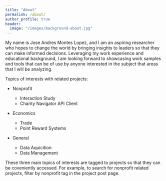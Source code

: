 ```yaml
---
title: "About"
permalink: /about/
author_profile: true
header:
  image: "/images/background-about.jpg"
---
```


My name is Jose Andres Montes Lopez, and I am an aspiring researcher who hopes to change the world by bringing insights to leaders so that they can make informed decisions. Leveraging my work experience and educational background, I am looking forward to showcasing work samples and tools that can be of use by anyone interested in the subject that areas that I will be analyzing.

Topics of interests with related projects:

* Nonprofit
  * Interaction Study
  * Charity Navigator API Client
  
* Economics
  * Trade
  * Point Reward Systems
  
* General
  * Data Aquicition
  * Data Management

These three main topics of interests are tagged to projects so that they can be coveniently accessed. For example, to search for nonprofit related projects, filter by nonprofit tag in the project post page. 
  
